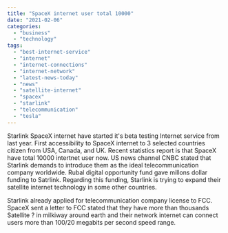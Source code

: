 ```yaml
---
title: "SpaceX internet user total 10000"
date: "2021-02-06"
categories: 
  - "business"
  - "technology"
tags: 
  - "best-internet-service"
  - "internet"
  - "internet-connections"
  - "internet-network"
  - "latest-news-today"
  - "news"
  - "satellite-internet"
  - "spacex"
  - "starlink"
  - "telecommunication"
  - "tesla"
---
```


Starlink SpaceX internet have started it's beta testing Internet service from last year. First accessibility to SpaceX internet to 3 selected countries citizen from USA, Canada, and UK. Recent statistics report is that SpaceX have total 10000 intertnet user now. US news channel CNBC stated that Starlink demands to introduce them as the ideal telecommunication company worldwide. Rubal digital opportunity fund gave millons dollar funding to Satrlink. Regarding this funding, Starlink is trying to expand their satellite internet technology in some other countries.

Starlink already applied for telecommunication company license to FCC. SpaceX sent a letter to FCC stated that they have more than thousands Satellite ?️ in milkiway around earth and their network internet can connect users more than 100/20 megabits per second speed range.
